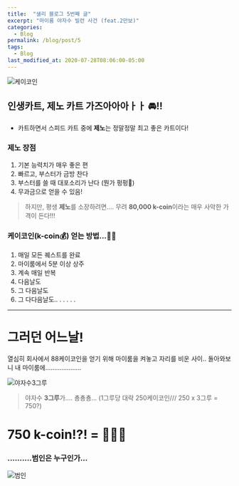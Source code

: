 ```yaml
---
title:  "샐리 블로그 5번째 글"
excerpt: "마이룸 야자수 빌런 사건 (feat.2만보)"
categories:
  - Blog
permalink: /blog/post/5
tags:
  - Blog
last_modified_at: 2020-07-28T08:06:00-05:00
---
```


![케이코인](https://i.ytimg.com/vi/ckoSpE2aJUg/mqdefault.jpg)


## 인생카트, 제노 카트 가즈아아아ㅏㅏ 🚘!!
- 카트하면서 스피드 카트 중에 **제노**는 정말정말 최고 좋은 카트이다!

### 제노 장점
1. 기본 능력치가 매우 좋은 편
2. 빠르고, 부스터가 금방 찬다
3. 부스터를 쓸 때 대포소리가 난다 (뭔가 펑펑🎉) 
3. 무과금으로 얻을 수 있음!

>하지만, 평생 **제노**를 소장하려면.... 
>무려 **80,000 k-coin**이라는 매우 사악한 가격이 든다!!!

### 케이코인(k-coin💰) 얻는 방법...👨‍🌾 
1. 매일 모든 퀘스트를 완료
2. 마이룸에서 5분 이상 상주
3. 계속 매일 반복
4. 다음날도
5. 그 다음날도
6. 그 다다음날도..
.
.
.
.
.

--------

# 그러던 어느날! 
열심히 회사에서 88케이코인을 얻기 위해 마이룸을 켜놓고 자리를 비운 사이..
돌아와보니 내 마이룸에....................

![야자수3그루](../../assets/image/KakaoTalk_20200728_173805140_02.png)

>야자수 **3그루**가.... 춍춍춍... 
>(1그루당 대략 250케이코인/// 250 x 3그루 = 750?)

# **750 k-coin!?! = 🌴🌴🌴**




### ..........범인은 누구인가...

![범인](../../assets/image/KakaoTalk_20200728_173805140_03.png)
